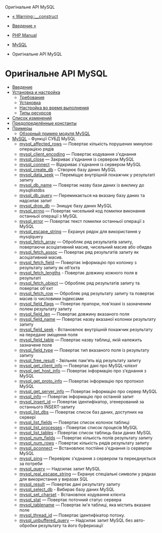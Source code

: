 Оригінальне API MySQL

-   [« Warning::\_\_construct](mysql-xdevapi-warning.construct.html)
    
-   [Введение »](intro.mysql.html)
    
-   [PHP Manual](index.html)
    
-   [MySQL](set.mysqlinfo.html)
    
-   Оригінальне API MySQL
    

# Оригінальне API MySQL

-   [Введение](intro.mysql.html)
-   [Установка и настройка](mysql.setup.html)
    -   [Требования](mysql.requirements.html)
    -   [Установка](mysql.installation.html)
    -   [Настройка во время выполнения](mysql.configuration.html)
    -   [Типы ресурсов](mysql.resources.html)
-   [Список изменений](changelog.mysql.html)
-   [Предопределённые константы](mysql.constants.html)
-   [Примеры](mysql.examples.html)
    -   [Обзорный пример модуля MySQL](mysql.examples-basic.html)
-   [MySQL](ref.mysql.html) - Функції СУБД MySQL
    -   [mysql\_affected\_rows](function.mysql-affected-rows.html) — Повертає кількість порушених минулою операцією рядів
    -   [mysql\_client\_encoding](function.mysql-client-encoding.html) — Повертає кодування з'єднання
    -   [mysql\_close](function.mysql-close.html) — Закриває з'єднання із сервером MySQL
    -   [mysql\_connect](function.mysql-connect.html) — Відкриває з'єднання із сервером MySQL
    -   [mysql\_create\_db](function.mysql-create-db.html) - Створює базу даних MySQL
    -   [mysql\_data\_seek](function.mysql-data-seek.html) — Переміщує внутрішній покажчик у результаті запиту
    -   [mysql\_db\_name](function.mysql-db-name.html) — Повертає назву бази даних із виклику до mysqllistdbs
    -   [mysql\_db\_query](function.mysql-db-query.html) — Перемикається на вказану базу даних та надсилає запит
    -   [mysql\_drop\_db](function.mysql-drop-db.html) — Знищує базу даних MySQL
    -   [mysql\_errno](function.mysql-errno.html) — Повертає чисельний код помилки виконання останньої операції з MySQL
    -   [mysql\_error](function.mysql-error.html) — Повертає текст помилки останньої операції з MySQL
    -   [mysql\_escape\_string](function.mysql-escape-string.html) — Екранує рядок для використання у mysqlquery
    -   [mysql\_fetch\_array](function.mysql-fetch-array.html) — Обробляє ряд результатів запиту, повертаючи асоціативний масив, чисельний масив або обидва
    -   [mysql\_fetch\_assoc](function.mysql-fetch-assoc.html) — Повертає ряд результатів запиту як асоціативний масив.
    -   [mysql\_fetch\_field](function.mysql-fetch-field.html) — Повертає інформацію про колонку з результату запиту як об'єкта
    -   [mysql\_fetch\_lengths](function.mysql-fetch-lengths.html) - Повертає довжину кожного поля в результаті
    -   [mysql\_fetch\_object](function.mysql-fetch-object.html) — Обробляє ряд результатів запиту та повертає об'єкт
    -   [mysql\_fetch\_row](function.mysql-fetch-row.html) — Обробляє ряд результату запиту та повертає масив із числовими індексами
    -   [mysql\_field\_flags](function.mysql-field-flags.html) — Повертає прапори, пов'язані із зазначеним полем результату запиту
    -   [mysql\_field\_len](function.mysql-field-len.html) — Повертає довжину вказаного поля
    -   [mysql\_field\_name](function.mysql-field-name.html) — Повертає назву вказаної колонки результату запиту
    -   [mysql\_field\_seek](function.mysql-field-seek.html) - Встановлює внутрішній покажчик результату на передане зміщення поля
    -   [mysql\_field\_table](function.mysql-field-table.html) — Повертає назву таблиці, якій належить зазначене поле
    -   [mysql\_field\_type](function.mysql-field-type.html) — Повертає тип вказаного поля із результату запиту
    -   [mysql\_free\_result](function.mysql-free-result.html) - Звільняє пам'ять від результату запиту
    -   [mysql\_get\_client\_info](function.mysql-get-client-info.html) — Повертає дані про MySQL-клієнт
    -   [mysql\_get\_host\_info](function.mysql-get-host-info.html) — Повертає інформацію про з'єднання з MySQL
    -   [mysql\_get\_proto\_info](function.mysql-get-proto-info.html) — Повертає інформацію про протокол MySQL
    -   [mysql\_get\_server\_info](function.mysql-get-server-info.html) — Повертає інформацію про сервер MySQL
    -   [mysql\_info](function.mysql-info.html) — Повертає інформацію про останній запит
    -   [mysql\_insert\_id](function.mysql-insert-id.html) — Повертає ідентифікатор, згенерований за останнього INSERT-запиту
    -   [mysql\_list\_dbs](function.mysql-list-dbs.html) — Повертає список баз даних, доступних на сервері
    -   [mysql\_list\_fields](function.mysql-list-fields.html) — Повертає список колонок таблиці
    -   [mysql\_list\_processes](function.mysql-list-processes.html) - Повертає список процесів MySQL
    -   [mysql\_list\_tables](function.mysql-list-tables.html) - Повертає список таблиць бази даних MySQL
    -   [mysql\_num\_fields](function.mysql-num-fields.html) — Повертає кількість полів результату запиту
    -   [mysql\_num\_rows](function.mysql-num-rows.html) - Повертає кількість рядів результату запиту
    -   [mysql\_pconnect](function.mysql-pconnect.html) — Встановлює постійне з'єднання із сервером MySQL
    -   [mysql\_ping](function.mysql-ping.html) — Перевіряє з'єднання з сервером та переєднується за потреби
    -   [mysql\_query](function.mysql-query.html) — Надсилає запит MySQL
    -   [mysql\_real\_escape\_string](function.mysql-real-escape-string.html) — Екранує спеціальні символи у рядках для використання у виразах SQL
    -   [mysql\_result](function.mysql-result.html) — Повертає дані результату запиту
    -   [mysql\_select\_db](function.mysql-select-db.html) - Вибирає базу даних MySQL
    -   [mysql\_set\_charset](function.mysql-set-charset.html) - Встановлює кодування клієнта
    -   [mysql\_stat](function.mysql-stat.html) — Повертає поточний статус сервера
    -   [mysql\_tablename](function.mysql-tablename.html) — Повертає ім'я таблиці, яка містить вказане поле
    -   [mysql\_thread\_id](function.mysql-thread-id.html) — Повертає ідентифікатор потоку.
    -   [mysql\_unbuffered\_query](function.mysql-unbuffered-query.html) — Надсилає запит MySQL без авто-обробки результату та його буферизації